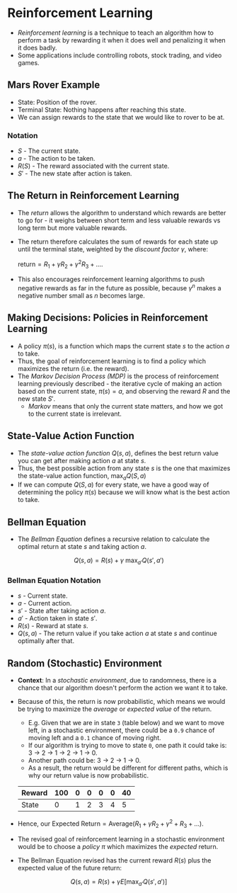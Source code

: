 # Reinforcement Learning

- *Reinforcement learning* is a technique to teach an algorithm how to perform a task by rewarding it when it does well and penalizing it when it does badly.
- Some applications include controlling robots, stock trading, and video games.

## Mars Rover Example

- State: Position of the rover.
- Terminal State: Nothing happens after reaching this state.
- We can assign rewards to the state that we would like to rover to be at.

### Notation

- $S$ - The current state.
- $a$ - The action to be taken.
- $R(S)$ - The reward associated with the current state.
- $S'$ - The new state after action is taken.

## The Return in Reinforcement Learning

- The *return* allows the algorithm to understand which rewards are better to go for - it weighs between short term and less valuable rewards vs long term but more valuable rewards.
- The return therefore calculates the sum of rewards for each state up until the terminal state, weighted by the *discount factor* $\gamma$, where:

    $\text{return} = R_1 + \gamma R_2 + \gamma^2 R_3 + ...$.

- This also encourages reinforcement learning algorithms to push negative rewards as far in the future as possible, because $\gamma^n$ makes a negative number small as $n$ becomes large.

## Making Decisions: Policies in Reinforcement Learning

- A policy $\pi(s)$, is a function which maps the current state $s$ to the action $a$ to take.
- Thus, the goal of reinforcement learning is to find a policy which maximizes the return (i.e. the reward).
- The *Markov Decision Process (MDP)* is the process of reinforcement learning previously described - the iterative cycle of making an action based on the current state, $\pi(s) = a$, and observing the reward $R$ and the new state $S'$.
  - *Markov* means that only the current state matters, and how we got to the current state is irrelevant.

## State-Value Action Function

- The *state-value action function* $Q(s, a)$, defines the best return value you can get after making action $a$ at state $s$.
- Thus, the best possible action from any state $s$ is the one that maximizes the state-value action function, $\text{max}_{a}Q(S, a)$
- If we can compute $Q(S, a)$ for every state, we have a good way of determining the policy $\pi(s)$ because we will know what is the best action to take.

## Bellman Equation

- The *Bellman Equation* defines a recursive relation to calculate the optimal return at state $s$ and taking action $a$.

$$Q(s, a) = R(s) + \gamma \text{ max}_{a'} Q(s', a')$$

### Bellman Equation Notation

- $s$ - Current state.
- $a$ - Current action.
- $s'$ - State after taking action $a$.
- $a'$ - Action taken in state $s'$.
- $R(s)$ - Reward at state $s$.
- $Q(s, a)$ - The return value if you take action $a$ at state $s$ and continue optimally after that.

## Random (Stochastic) Environment

- **Context**: In a *stochastic environment*, due to randomness, there is a chance that our algorithm doesn't perform the action we want it to take.
- Because of this, the return is now probabilistic, which means we would be trying to maximize the *average* or *expected value* of the return.
  - E.g. Given that we are in state `3` (table below) and we want to move left, in a stochastic environment, there could be a `0.9` chance of moving left and a `0.1` chance of moving right.
  - If our algorithm is trying to move to state `0`, one path it could take is: 3 → 2 → 1 → 2 → 1 → 0.
  - Another path could be: 3 → 2 → 1 → 0.
  - As a result, the return would be different for different paths, which is why our return value is now probabilistic.

  | Reward | 100 | 0 | 0 | 0 | 0 | 40 |
  |--------|-----|---|---|---|---|----|
  | State  | 0   | 1 | 2 | 3 | 4 | 5  |

- Hence, our $\text{Expected Return} = \text{Average}(R_1 + \gamma R_2 + \gamma^2 + R_3 + ...)$.
- The revised goal of reinforcement learning in a stochastic environment would be to choose a *policy* $\pi$ which maximizes the *expected* return.
- The Bellman Equation revised has the current reward $R(s)$ plus the expected value of the future return:

$$Q(s, a) = R(s) + \gamma E[\text{max}_{a'} Q(s', a')]$$
